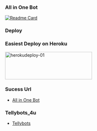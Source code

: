 ### All in One Bot
[![Readme Card](https://github-readme-stats.vercel.app/api/pin/?username=sahaynitin&repo=V2Bot&theme=cobalt)](h&bg_color=#24292F)

### Deploy

### Easiest Deploy on Heroku

<p align="">
    <a href="https://heroku.com/deploy?template=https://github.com/kalanakt/Url-Uploader-TG">
    <img src="https://github.com/nikhileashy/justfor_testing/blob/main/herokudeploy-01-cropped.svg" alt="herokudeploy-01" border="0" height="90" width="285"></a>
</p>

### Sucess Url
   * [All in One Bot](https://t.me/)
   
### Tellybots_4u
   * [Tellybots](https://t.me/)





